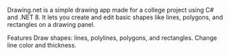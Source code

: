 Drawing.net is a simple drawing app made for a college project using C# and .NET 8. 
It lets you create and edit basic shapes like lines, polygons, and rectangles on a drawing panel.

Features
Draw shapes: lines, polylines, polygons, and rectangles.
Change line color and thickness.
